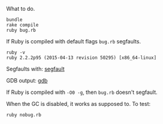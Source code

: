 What to do.

```
bundle
rake compile
ruby bug.rb
```

If Ruby is compiled with default flags `bug.rb` segfaults.

```
ruby -v
ruby 2.2.2p95 (2015-04-13 revision 50295) [x86_64-linux]
```

Segfaults with: [segfault](/segfault222.txt)

GDB output: [gdb](/gdb222.txt)

If Ruby is compiled with `-O0 -g`, then `bug.rb` doesn't segfault.

When the GC is disabled, it works as supposed to. To test:

```
ruby nobug.rb
```
